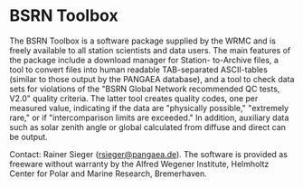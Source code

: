 BSRN Toolbox
============

The BSRN Toolbox is a software package supplied by the WRMC and is freely available to all station scientists and data users. The main features of the package include a download manager for Station- to-Archive files, a tool to convert files into human readable TAB-separated ASCII-tables (similar to those output by the PANGAEA database), and a tool to check data sets for violations of the "BSRN Global Network recommended QC tests, V2.0" quality criteria. The latter tool creates quality codes, one per measured value, indicating if the data are "physically possible," "extremely rare," or if "intercomparison limits are exceeded." In addition, auxiliary data such as solar zenith angle or global calculated from diffuse and direct can be output.

Contact: Rainer Sieger (rsieger@pangaea.de). The software is provided as freeware without warranty by the Alfred Wegener Institute, Helmholtz Center for Polar and Marine Research, Bremerhaven.